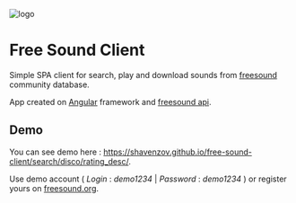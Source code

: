 ![logo](https://freesound.org/media/images/logo.png)

# Free Sound Client

Simple SPA client for search, play and download sounds from [freesound](https://freesound.org/) community database. 

App created on [Angular](https://angular.io/) framework and [freesound api](http://freesound.org/help/developers/).

## Demo
You can see demo here : <https://shavenzov.github.io/free-sound-client/search/disco/rating_desc/>.

Use demo account ( _Login_ : *demo1234* | _Password_ : *demo1234* ) or register yours on [freesound.org](http://freesound.org/home/register/). 

